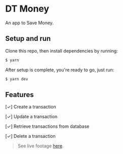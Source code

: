 # **DT Money**
An app to Save Money.

## Setup and run
Clone this repo, then install dependencies by running:
```bash
$ yarn
```

After setup is complete, you're ready to go, just run:
```bash
$ yarn dev
```
## Features

[✓] Create a transaction

[✓] Update a transaction

[✓] Retrieve transactions from database

[✓] Delete a transaction

> See live footage [here](#).

